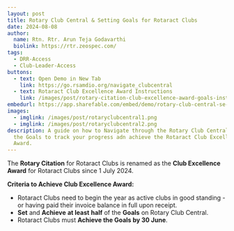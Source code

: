 ```yaml
---
layout: post
title: Rotary Club Central & Setting Goals for Rotaract Clubs
date: 2024-08-08
author:
  name: Rtn. Rtr. Arun Teja Godavarthi
  biolink: https://rtr.zeospec.com/
tags:
  - DRR-Access
  - Club-Leader-Access
buttons:
  - text: Open Demo in New Tab
    link: https://go.rsamdio.org/navigate_clubcentral
  - text: Rotaract Club Excellence Award Instructions
    link: /images/post/rotary-citation-club-excellence-award-goals-instructions-rotaract-clubs-en.pdf
embedurl: https://app.sharefable.com/embed/demo/rotary-club-central-se-96lvaulzkkxagxb9
images:
  - imglink: /images/post/rotaryclubcentral1.png
  - imglink: /images/post/rotaryclubcentral2.png
description: A guide on how to Navigate through the Rotary Club Central and Set
  the Goals to track your progress adn achieve the Rotaract Club Excellence
  Award.
---
```


The **Rotary Citation** for Rotaract Clubs is renamed as the **Club Excellence Award** for Rotaract Clubs since 1 July 2024. 

**Criteria to Achieve Club Excellence Award:**
- Rotaract Clubs need to begin the year as active clubs in good standing - or having paid their invoice balance in full upon receipt.
- **Set** and **Achieve** **at least** **half** of the **Goals** on Rotary Club Central.
- Rotaract Clubs must **Achieve the Goals by 30 June**.
